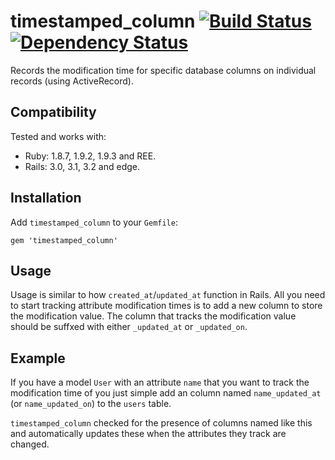 # timestamped_column [![Build Status](https://secure.travis-ci.org/JamesBrooks/timestamped_column.png)](http://travis-ci.org/JamesBrooks/timestamped_column>) [![Dependency Status](https://gemnasium.com/JamesBrooks/timestamped_column.png)](https://gemnasium.com/JamesBrooks/timestamped_column)

Records the modification time for specific database columns on individual records (using ActiveRecord).


## Compatibility

Tested and works with:

* Ruby: 1.8.7, 1.9.2, 1.9.3 and REE.
* Rails: 3.0, 3.1, 3.2 and edge.


## Installation

Add `timestamped_column` to your `Gemfile`:

```
gem 'timestamped_column'
```


## Usage

Usage is similar to how `created_at`/`updated_at` function in Rails. All you need to start tracking attribute modification times is to add a new column to store the modification value. The column that tracks the modification value should be suffxed with either `_updated_at` or `_updated_on`.


## Example

If you have a model `User` with an attribute `name` that you want to track the modification time of you just simple add an column named `name_updated_at` (or `name_updated_on`) to the `users` table.

`timestamped_column` checked for the presence of columns named like this and automatically updates these when the attributes they track are changed.
